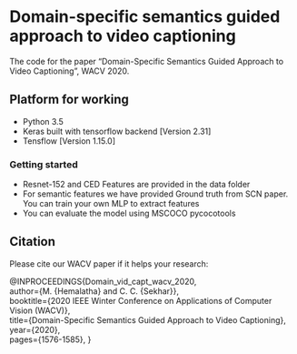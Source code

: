 # Domain-specific semantics guided approach to video captioning
The code for the paper “Domain-Specific Semantics Guided Approach to Video Captioning”, WACV 2020.

## Platform for working

* Python 3.5
* Keras built with tensorflow backend [Version 2.31]
* Tensflow [Version 1.15.0]

### Getting started

* Resnet-152 and CED Features are provided in the data folder
* For semantic features we have provided Ground truth from SCN paper. You can train your own MLP to extract features
* You can evaluate the model using MSCOCO pycocotools


## Citation
Please cite our WACV paper if it helps your research:

@INPROCEEDINGS{Domain_vid_capt_wacv_2020,  
author={M. {Hemalatha} and C. C. {Sekhar}},  
booktitle={2020 IEEE Winter Conference on Applications of Computer Vision (WACV)},   
title={Domain-Specific Semantics Guided Approach to Video Captioning},   
year={2020},  
pages={1576-1585},
}
 
